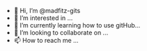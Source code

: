 - 👋 Hi, I’m @madfitz-gits
- 👀 I’m interested in ...
- 🌱 I’m currently learning how to use gitHub...
- 💞️ I’m looking to collaborate on ...
- 📫 How to reach me ...

<!---
madfitz-gits/madfitz-gits is a ✨ special ✨ repository because its `README.md` (this file) appears on your GitHub profile.
You can click the Preview link to take a look at your changes.
--->
